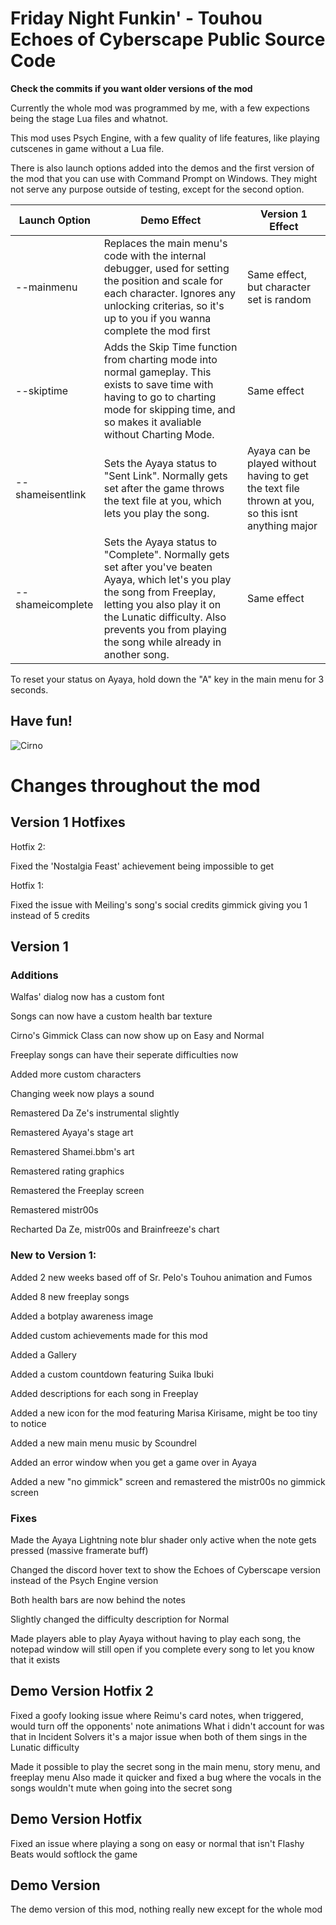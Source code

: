 # Friday Night Funkin' - Touhou Echoes of Cyberscape Public Source Code

**Check the commits if you want older versions of the mod**

Currently the whole mod was programmed by me, with a few expections being the stage Lua files and whatnot.

This mod uses Psych Engine, with a few quality of life features, like playing cutscenes in game without a Lua file.

There is also launch options added into the demos and the first version of the mod that you can use with Command Prompt on Windows. They might not serve any purpose outside of testing, except for the second option.

| Launch Option | Demo Effect | Version 1 Effect |
| ------------- | ----------- | ---------------- |
| --mainmenu | Replaces the main menu's code with the internal debugger, used for setting the position and scale for each character. Ignores any unlocking criterias, so it's up to you if you wanna complete the mod first | Same effect, but character set is random |
| --skiptime | Adds the Skip Time function from charting mode into normal gameplay. This exists to save time with having to go to charting mode for skipping time, and so makes it avaliable without Charting Mode. | Same effect |
| --shameisentlink | Sets the Ayaya status to "Sent Link". Normally gets set after the game throws the text file at you, which lets you play the song.| Ayaya can be played without having to get the text file thrown at you, so this isnt anything major |
| --shameicomplete | Sets the Ayaya status to "Complete". Normally gets set after you've beaten Ayaya, which let's you play the song from Freeplay, letting you also play it on the Lunatic difficulty. Also prevents you from playing the song while already in another song. | Same effect |

To reset your status on Ayaya, hold down the "A" key in the main menu for 3 seconds.

## Have fun!

![Cirno](https://media.discordapp.net/attachments/1116023413048365068/1138560774353199385/cirno.png)

# Changes throughout the mod

## Version 1 Hotfixes

Hotfix 2:

Fixed the 'Nostalgia Feast' achievement being impossible to get

Hotfix 1:

Fixed the issue with Meiling's song's social credits gimmick giving you 1 instead of 5 credits

## Version 1

### Additions


Walfas' dialog now has a custom font

Songs can now have a custom health bar texture

Cirno's Gimmick Class can now show up on Easy and Normal

Freeplay songs can have their seperate difficulties now

Added more custom characters

Changing week now plays a sound

Remastered Da Ze's instrumental slightly

Remastered Ayaya's stage art

Remastered Shamei.bbm's art

Remastered rating graphics

Remastered the Freeplay screen

Remastered mistr00s

Recharted Da Ze, mistr00s and Brainfreeze's chart

### New to Version 1:

Added 2 new weeks based off of Sr. Pelo's Touhou animation and Fumos

Added 8 new freeplay songs

Added a botplay awareness image

Added custom achievements made for this mod

Added a Gallery

Added a custom countdown featuring Suika Ibuki

Added descriptions for each song in Freeplay

Added a new icon for the mod featuring Marisa Kirisame, might be too tiny to notice

Added a new main menu music by Scoundrel

Added an error window when you get a game over in Ayaya

Added a new "no gimmick" screen and remastered the mistr00s no gimmick screen

### Fixes

Made the Ayaya Lightning note blur shader only active when the note gets pressed (massive framerate buff)

Changed the discord hover text to show the Echoes of Cyberscape version instead of the Psych Engine version

Both health bars are now behind the notes

Slightly changed the difficulty description for Normal

Made players able to play Ayaya without having to play each song, the notepad window will still open if you complete every song to let you know that it exists

## Demo Version Hotfix 2

Fixed a goofy looking issue where Reimu's card notes, when triggered, would turn off the opponents' note animations
What i didn't account for was that in Incident Solvers it's a major issue when both of them sings in the Lunatic difficulty

Made it possible to play the secret song in the main menu, story menu, and freeplay menu
Also made it quicker and fixed a bug where the vocals in the songs wouldn't mute when going into the secret song

## Demo Version Hotfix

Fixed an issue where playing a song on easy or normal that isn't Flashy Beats would softlock the game

## Demo Version

The demo version of this mod, nothing really new except for the whole mod
